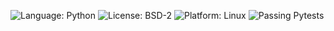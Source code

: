 ![Language: Python](https://img.shields.io/badge/Language-Python-blue)
![License: BSD-2](https://img.shields.io/badge/License-MIT-blue)
![Platform: Linux](https://img.shields.io/badge/Platform-Linux-blue)
![Passing Pytests](https://github.com/NCSU-SE-Spring2025-Group6/HW1/workflows/python-app.yml/badge.svg?event=push)
